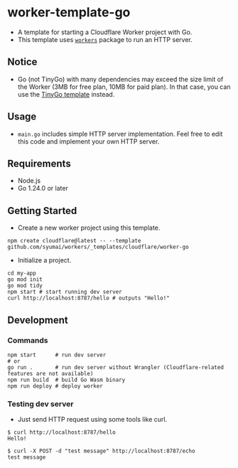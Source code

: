 # worker-template-go

- A template for starting a Cloudflare Worker project with Go.
- This template uses [`workers`](https://github.com/syumai/workers) package to run an HTTP server.

## Notice

- Go (not TinyGo) with many dependencies may exceed the size limit of the Worker (3MB for free plan, 10MB for paid plan). In that case, you can use the [TinyGo template](https://github.com/syumai/workers/tree/main/_templates/cloudflare/worker-tinygo) instead.

## Usage

- `main.go` includes simple HTTP server implementation. Feel free to edit this code and implement your own HTTP server.

## Requirements

- Node.js
- Go 1.24.0 or later

## Getting Started

- Create a new worker project using this template.

```console
npm create cloudflare@latest -- --template github.com/syumai/workers/_templates/cloudflare/worker-go
```

- Initialize a project.

```console
cd my-app
go mod init
go mod tidy
npm start # start running dev server
curl http://localhost:8787/hello # outputs "Hello!"
```

## Development

### Commands

```
npm start      # run dev server
# or
go run .       # run dev server without Wrangler (Cloudflare-related features are not available)
npm run build  # build Go Wasm binary
npm run deploy # deploy worker
```

### Testing dev server

- Just send HTTP request using some tools like curl.

```
$ curl http://localhost:8787/hello
Hello!
```

```
$ curl -X POST -d "test message" http://localhost:8787/echo
test message
```
